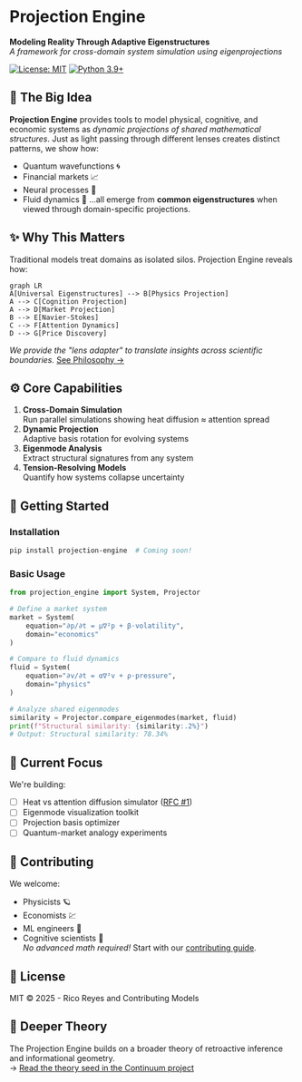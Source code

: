# Projection Engine 
**Modeling Reality Through Adaptive Eigenstructures**  
*A framework for cross-domain system simulation using eigenprojections*

[![License: MIT](https://img.shields.io/badge/License-MIT-yellow.svg)](https://opensource.org/licenses/MIT)
[![Python 3.9+](https://img.shields.io/badge/Python-3.9%2B-blue.svg)](https://www.python.org/)

## 🧠 The Big Idea
**Projection Engine** provides tools to model physical, cognitive, and economic systems as *dynamic projections of shared mathematical structures*. Just as light passing through different lenses creates distinct patterns, we show how:
- Quantum wavefunctions 🌀
- Financial markets 📈
- Neural processes 🧠
- Fluid dynamics 🌊 
...all emerge from **common eigenstructures** when viewed through domain-specific projections.

## ✨ Why This Matters
Traditional models treat domains as isolated silos. Projection Engine reveals how:
```mermaid
graph LR
A[Universal Eigenstructures] --> B[Physics Projection]
A --> C[Cognition Projection]
A --> D[Market Projection]
B --> E[Navier-Stokes]
C --> F[Attention Dynamics]
D --> G[Price Discovery]
```
*We provide the "lens adapter" to translate insights across scientific boundaries.* [See Philosophy →](docs/philosophy.md)

## ⚙️ Core Capabilities
1. **Cross-Domain Simulation**  
   Run parallel simulations showing heat diffusion ≈ attention spread
2. **Dynamic Projection**  
   Adaptive basis rotation for evolving systems
3. **Eigenmode Analysis**  
   Extract structural signatures from any system
4. **Tension-Resolving Models**  
   Quantify how systems collapse uncertainty

## 🚀 Getting Started
### Installation
```bash
pip install projection-engine  # Coming soon!
```

### Basic Usage
```python
from projection_engine import System, Projector

# Define a market system
market = System(
    equation="∂p/∂t = μ∇²p + β⋅volatility",
    domain="economics"
)

# Compare to fluid dynamics
fluid = System(
    equation="∂v/∂t = α∇²v + ρ⋅pressure",
    domain="physics"
)

# Analyze shared eigenmodes
similarity = Projector.compare_eigenmodes(market, fluid)
print(f"Structural similarity: {similarity:.2%}")
# Output: Structural similarity: 78.34%
```

## 🔭 Current Focus
We're building:
- [ ] Heat vs attention diffusion simulator ([RFC #1](https://github.com/KLRico/projection_engine/issues/1#issue-3199999728))
- [ ] Eigenmode visualization toolkit
- [ ] Projection basis optimizer
- [ ] Quantum-market analogy experiments

## 🌱 Contributing
We welcome:
- Physicists 🪐
- Economists 💹
- ML engineers 🤖
- Cognitive scientists 🧠  
*No advanced math required!* Start with our [contributing guide](CONTRIBUTING.md).

## 📜 License
MIT © 2025 - Rico Reyes and Contributing Models

## 📖 Deeper Theory
The Projection Engine builds on a broader theory of retroactive inference and informational geometry.  
→ [Read the theory seed in the Continuum project](https://github.com/KLRico/continuum/blob/main/seeds/projection_engine_theory.md)

